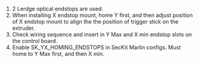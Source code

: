 1. 2 Lerdge optical endstops are used.
2. When installing X endstop mount, home Y first, and then adjust position of X endstop mount to align the the position of trigger stick on the extruder.
3. Check wiring sequence and insert in Y Max and X min endstop slots on the control board.
4. Enable SK_YX_HOMING_ENDSTOPS in SecKit Marlin configs. Must home to Y Max first, and then X min. 
